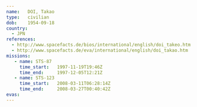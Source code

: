 ```yaml
---
name:	DOI, Takao
type:	civilian
dob:	1954-09-18
country:
  - JPN
references:
  - http://www.spacefacts.de/bios/international/english/doi_takeo.htm
  - http://www.spacefacts.de/eva/international/english/doi_takao.htm
missions:
   - name: STS-87
     time_start:   1997-11-19T19:46Z
     time_end:     1997-12-05T12:21Z
   - name: STS-123
     time_start:   2008-03-11T06:28:14Z
     time_end:     2008-03-27T00:40:42Z
evas:
---
```

